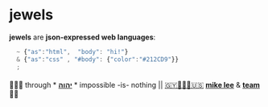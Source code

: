 # jewels

**jewels** are **json-expressed web languages**:

```javascript
  ~ {"as":"html",  "body": "hi!"}
  & {"as":"css" , "#body": {"color":"#212CD9"}}
  ;
```
####

🙇🏾‍♂️ through * [**יהוה**](../LICENSE.txt#L1) * impossible -is- nothing ||
[🇬🇾👨🏾‍💻🇺🇸](https://en.wikipedia.org/wiki/Guyana)
[**mike lee**](https://github.com/iskitz) &
[**team**](https://team.ionify.net/)
🤲🏾
